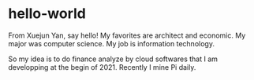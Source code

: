 # hello-world
From Xuejun Yan, say hello!
My favorites are architect and economic.
My major was computer science.
My job is information technology.
 
So my idea is to do finance analyze by cloud softwares that I am developping at the begin of 2021.
Recently I mine Pi daily.
